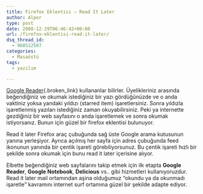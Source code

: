 ```yaml
---
title: Firefox Eklentisi – Read It Later
author: Alper
type: post
date: 2008-12-29T06:46:42+00:00
url: /firefox-eklentisi-read-it-later/
dsq_thread_id:
  - 968512507
categories:
  - Masaüstü
tags:
  - yazılım

---
```

[Google Reader][1]{.broken_link} kullananlar bilirler. Üyelikleriniz arasında beğendiğiniz ve okumak istediğiniz bir yazı gördüğünüzde ve o anda vaktiniz yoksa yandaki yıldızı (starred item) işaretlersiniz. Sonra yıldızla işaretlenmiş yazıları istediğiniz zaman okuyabilirsiniz. Peki ya internette gezdiğiniz bir web sayfasını o anda işaretlemek ve sonra okumak istiyorsanız. Bunun için güzel bir firefox eklentisi bulunuyor. <!--more-->

Read it later Firefox araç çubuğunda sağ üste Google arama kutusunun yanına yerleşiyor. Ayrıca açılmış her sayfa için adres çubuğunda feed ikonunun yanında bir çentik işareti görebiliyorsunuz. Bu çentik işareti hızlı bir şekilde sonra okumak için bunu read it later içerisine alıyor. 

Elbette beğendiğiniz web sayfalarını takip etmek için ilk etapta **Google Reader**, **Google Notebook**, **Delicious** vs.. gibi hizmetleri kullanıyoruzdur. Read it later mail ortamından aşina olduğumuz &#8220;okundu ya da okunmadı işaretle&#8221; kavramını internet surf ortamına güzel bir şekilde adapte ediyor.

 [1]: https://www.murekkep.org/google-reader-icin-araclar-ve-betikler-266